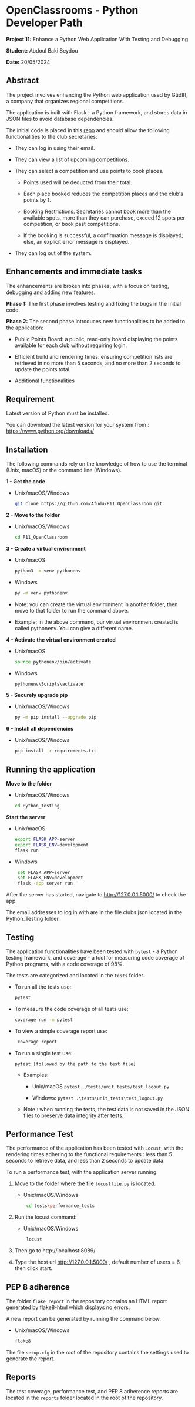 # OpenClassrooms - Python Developer Path

**Project 11:** Enhance a Python Web Application With Testing and Debugging

**Student:** Abdoul Baki Seydou

**Date:** 20/05/2024

## Abstract
The project involves enhancing the Python web application used by Güdlft, 
a company that organizes regional competitions.

The application is built with Flask - a Python framework, and stores data in JSON files 
to avoid database dependencies.

The initial code is placed in this [repo](https://github.com/OpenClassrooms-Student-Center/Python_Testing/)
and should allow the following functionalities to the club secretaries:

  * They can log in using their email.

  * They can view a list of upcoming competitions.

  * They can select a competition and use points to book places.

     - Points used will be deducted from their total.

     - Each place booked reduces the competition places and the club's points by 1.

     - Booking Restrictions: Secretaries cannot book more than the available spots, 
     more than they can purchase, exceed 12 spots per competition, or book past competitions.

     - If the booking is successful, a confirmation message is displayed; else,
     an explicit error message is displayed.

  * They can log out of the system.

## Enhancements and immediate tasks

The enhancements are broken into phases, with a focus on testing, 
debugging and adding new features.

**Phase 1:**
The first phase involves testing and fixing the bugs in the initial code.
 

**Phase 2:**
The second phase introduces new functionalities to be added to the application:

  * Public Points Board: a public, read-only board displaying the points available for each club
   without requiring login.

  * Efficient build and rendering times: ensuring competition lists are retrieved 
in no more than 5 seconds, and no more than 2 seconds to update the points total.

  * Additional functionalities


## Requirement

Latest version of Python must be installed.

You can download the latest version for your system from : https://www.python.org/downloads/

## Installation

The following commands rely on the knowledge of how to use the terminal (Unix, macOS) or the command line (Windows).

**1 - Get the code**

  * Unix/macOS/Windows

    ```bash
    git clone https://github.com/Afudu/P11_OpenClassroom.git
    ```

**2 - Move to the folder**

  * Unix/macOS/Windows

    ```bash
    cd P11_OpenClassroom
    ```  

**3 - Create a virtual environment**

  * Unix/macOS

    ```bash
    python3 -m venv pythonenv
    ```
    
  * Windows

    ```bash
    py -m venv pythonenv
    ```
  
  * Note: you can create the virtual environment in another folder, then move to that folder to run the command above.
  * Example: in the above command, our virtual environment created is called pythonenv. 
    You can give a different name.

**4 - Activate the virtual environment created**

  * Unix/macOS

    ```bash
    source pythonenv/bin/activate
    ```

  * Windows

    ```bash
    pythonenv\Scripts\activate
    ```

**5 - Securely upgrade pip**

  * Unix/macOS/Windows

    ```bash
    py -m pip install --upgrade pip
    ```

**6 - Install all dependencies**

  * Unix/macOS/Windows

    ```bash
    pip install -r requirements.txt
    ```

## Running the application

**Move to the folder**

  * Unix/macOS/Windows

    ```bash
    cd Python_testing
    ```

**Start the server**

  * Unix/macOS

    ```bash
    export FLASK_APP=server
    export FLASK_ENV=development
    flask run
    ```

  * Windows

    ```bash
     set FLASK_APP=server
     set FLASK_ENV=development
     flask -app server run
    ```

After the server has started,  navigate to http://127.0.0.1:5000/ to check the app.

The email addresses to log in with are in the file clubs.json located in the Python_Testing folder.

## Testing
The application functionalities have been tested with ```pytest``` - a Python testing framework, 
and coverage - a tool for measuring code coverage of Python programs, with a code coverage of 98%.

The tests are categorized and located in the ```tests``` folder.

  * To run all the tests use:
  
    ```bash
    pytest
    ```

* To measure the code coverage of all tests use:
  
    ```bash
    coverage run -m pytest
    ```

*  To view a simple coverage report use:

     ```bash
      coverage report
     ```

* To run a single test use: 

   ```pytest [followed by the path to the test file]```

   * Examples: 
  
     * Unix/macOS
      ```pytest ./tests/unit_tests/test_logout.py```
    
     * Windows:
     ```pytest .\tests\unit_tests\test_logout.py```

 
   * Note : when running the tests, the test data is not saved in the JSON files to preserve data integrity after tests. 

## Performance Test

The performance of the application has been tested with ```Locust```, with the rendering times adhering
to the functional requirements : less than 5 seconds to retrieve data, and less than 2 seconds to update data.

To run a performance test, with the application server running:

1. Move to the folder where the file ```locustfile.py``` is located.

   * Unix/macOS/Windows

     ```bash 
      cd tests\performance_tests
     ```

2. Run the locust command:

   * Unix/macOS/Windows

     ```bash
      locust
     ```

3. Then go to http://localhost:8089/

4. Type the host url http://127.0.0.1:5000/ , default number of users = 6, then click start.

## PEP 8 adherence

The folder ```flake_report``` in the repository contains an HTML report generated by flake8-html which displays no errors. 

A new report can be generated by running the command below.

  * Unix/macOS/Windows

    ```bash
    flake8
    ```

The file ```setup.cfg``` in the root of the repository contains the settings used to generate the report.

## Reports
The test coverage, performance test, and PEP 8 adherence reports are located in the ```reports``` folder located in the root 
of the repository.